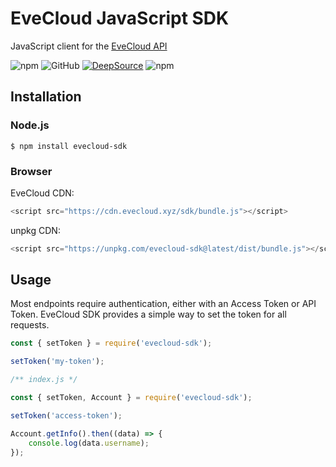 # EveCloud JavaScript SDK

JavaScript client for the [EveCloud API](https://docs.evecloud.xyz/reference/rest-api)

![npm](https://img.shields.io/npm/v/evecloud-sdk)
![GitHub](https://img.shields.io/github/license/EveCloud/sdk)
[![DeepSource](https://app.deepsource.com/gh/EveCloud/sdk.svg/?label=active+issues&token=_Vn3wXUTEY0WgVsyE3UOtrg8)](https://app.deepsource.com/gh/EveCloud/sdk/)
![npm](https://img.shields.io/npm/dt/evecloud-sdk)

## Installation

### Node.js

```
$ npm install evecloud-sdk
```

### Browser

EveCloud CDN:
```js
<script src="https://cdn.evecloud.xyz/sdk/bundle.js"></script>
```

unpkg CDN:
```js
<script src="https://unpkg.com/evecloud-sdk@latest/dist/bundle.js"></script>
```

## Usage

Most endpoints require authentication, either with an Access Token or API Token. 
EveCloud SDK provides a simple way to set the token for all requests.

```js
const { setToken } = require('evecloud-sdk');

setToken('my-token');
```

```js
/** index.js */

const { setToken, Account } = require('evecloud-sdk');

setToken('access-token');

Account.getInfo().then((data) => {
    console.log(data.username);
});
```